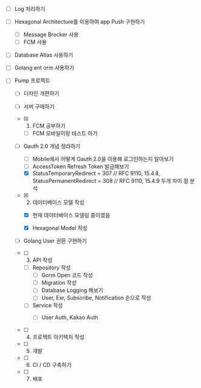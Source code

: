 - [ ] Log 처리하기 
- [ ] Hexagonal Architecture를 이용하여 app Push 구현하기
	- [ ] Message Brocker 사용
	- [ ] FCM 사용  
- [ ] Database Atlas 사용하기
- [ ] Golang ent orm 사용하기 



- [ ] Pump 프로젝트
	- [ ] 디자인 개편하기 

	- [ ] 서버 구매하기 
	- [x] 1. FCM 공부하기 
		- [ ] FCM 모바일이랑 테스트 하기 
	- [ ] Oauth 2.0 개념 정라하기
		- [ ] Mobile에서 어떻게 Oauth 2.0을 이용해 로그인하는지 알아보기
		- [ ] AccessToken Refresh Token 발급해보기 
		- [x] StatusTemporaryRedirect = 307 // RFC 9110, 15.4.8, StatusPermanentRedirect = 308 // RFC 9110, 15.4.9 두개 차이 점 분석 
	- [x] 2. 데이터베이스 모델 작성 
		- [x] 현재 데이터베이스 모델링 중이였음 
		- [x] Hexagonal Model 작성 


     - [ ] Golang User 권환 구현하기 

	- [ ] 3. API 작성
		- [ ] Repository 작성 
			- [ ] Gorm Open 코드 작성
			- [ ] Migration 작성 
			- [ ] Database Logging 해보기 
			- [ ] User, Exr, Subscribe, Notification 순으로 작성
		- [ ] Service 작성
			- [ ]  User Auth, Kakao Auth
		

		

	- [ ] 4. 프로젝트 아키텍처 작성 
	- [ ] 5. 개발
	- [ ] 6. CI / CD 구축하기
	- [ ] 7. 배포 